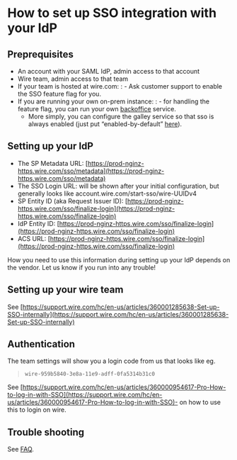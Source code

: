 <a id="sso-generic-setup"></a>

# How to set up SSO integration with your IdP

## Preprequisites

- An account with your SAML IdP, admin access to that account
- Wire team, admin access to that team
- If your team is hosted at wire.com:
  : - Ask customer support to enable the SSO feature flag for you.
- If you are running your own on-prem instance:
  : - for handling the feature flag, you can run your own [backoffice](https://github.com/wireapp/wire-server-deploy/tree/259cd2664a4e4d890be797217cc715499d72acfc/charts/backoffice) service.
  - More simply, you can configure the galley service so that sso is always enabled (just put “enabled-by-default” [here](https://github.com/wireapp/wire-server-deploy/blob/a4a35b65b2312995729b0fc2a04461508cb12de7/values/wire-server/prod-values.example.yaml#L134)).

## Setting up your IdP

- The SP Metadata URL: [https://prod-nginz-https.wire.com/sso/metadata](https://prod-nginz-https.wire.com/sso/metadata)
- The SSO Login URL: will be shown after your initial configuration, but generally looks like account.wire.com/start-sso/wire-UUIDv4
- SP Entity ID (aka Request Issuer ID): [https://prod-nginz-https.wire.com/sso/finalize-login](https://prod-nginz-https.wire.com/sso/finalize-login)
- IdP Entity ID: [https://prod-nginz-https.wire.com/sso/finalize-login](https://prod-nginz-https.wire.com/sso/finalize-login)
- ACS URL: [https://prod-nginz-https.wire.com/sso/finalize-login](https://prod-nginz-https.wire.com/sso/finalize-login)

How you need to use this information during setting up your IdP
depends on the vendor.  Let us know if you run into any trouble!

## Setting up your wire team

See [https://support.wire.com/hc/en-us/articles/360001285638-Set-up-SSO-internally](https://support.wire.com/hc/en-us/articles/360001285638-Set-up-SSO-internally)

## Authentication

The team settings will show you a login code from us that looks like
eg.

> `wire-959b5840-3e8a-11e9-adff-0fa5314b31c0`

See
[https://support.wire.com/hc/en-us/articles/360000954617-Pro-How-to-log-in-with-SSO](https://support.wire.com/hc/en-us/articles/360000954617-Pro-How-to-log-in-with-SSO)-
on how to use this to login on wire.

## Trouble shooting

See [FAQ](trouble-shooting.md#trouble-shooting-faq).
